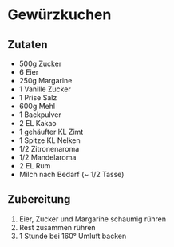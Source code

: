 # Gewürzkuchen

## Zutaten

* 500g Zucker
* 6 Eier
* 250g Margarine
* 1 Vanille Zucker
* 1 Prise Salz
* 600g Mehl
* 1 Backpulver
* 2 EL Kakao
* 1 gehäufter KL Zimt
* 1 Spitze KL Nelken
* 1/2 Zitronenaroma
* 1/2 Mandelaroma
* 2 EL Rum
* Milch nach Bedarf (~ 1/2 Tasse)

## Zubereitung

1. Eier, Zucker und Margarine schaumig rühren
1. Rest zusammen rühren
1. 1 Stunde bei 160° Umluft backen
